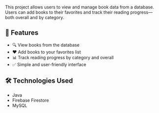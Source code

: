 
This project allows users to view and manage book data from a database. Users can add books to their favorites and track their reading progress—both overall and by category.

## 🚀 Features

- 🔍 View books from the database  
- ❤️ Add books to your favorites list  
- 📊 Track reading progress by category and overall  
- ✅ Simple and user-friendly interface  

## 🛠️ Technologies Used

- Java  
- Firebase Firestore  
- MySQL  

